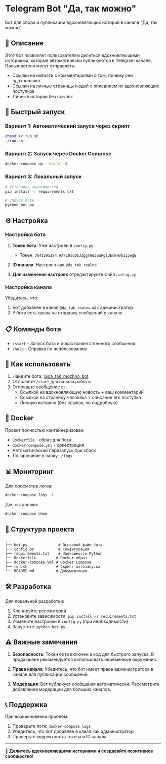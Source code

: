 # Telegram Bot "Да, так можно"

Бот для сбора и публикации вдохновляющих историй в канале "Да, так можно".

## 🤖 Описание

Этот бот позволяет пользователям делиться вдохновляющими историями, которые автоматически публикуются в Telegram канале. Пользователи могут отправлять:

- Ссылки на новости с комментариями о том, почему они вдохновляют
- Ссылки на личные страницы людей с описанием их вдохновляющих поступков
- Личные истории без ссылок

## 🚀 Быстрый запуск

### Вариант 1: Автоматический запуск через скрипт

```bash
chmod +x run.sh
./run.sh
```

### Вариант 2: Запуск через Docker Compose

```bash
docker-compose up --build -d
```

### Вариант 3: Локальный запуск

```bash
# Установка зависимостей
pip install -r requirements.txt

# Запуск бота
python bot.py
```

## ⚙️ Настройка

### Настройка бота

1. **Токен бота**: Уже настроен в `config.py`
   - Токен: `7641295284:AAF10sqQSJZgghhEJBuPgi3EcKHvb1ipegE`

2. **ID канала**: Настроен как `@da_tak_realno`

3. **Для изменения настроек** отредактируйте файл `config.py`

### Настройка канала

Убедитесь, что:
1. Бот добавлен в канал `@da_tak_realno` как администратор
2. У бота есть права на отправку сообщений в канале

## 📋 Команды бота

- `/start` - Запуск бота и показ приветственного сообщения
- `/help` - Справка по использованию

## 💬 Как использовать

1. Найдите бота: [@da_tak_mozhno_bot](https://t.me/da_tak_mozhno_bot)
2. Отправьте `/start` для начала работы
3. Отправьте сообщение с:
   - Ссылкой на вдохновляющую новость + ваш комментарий
   - Ссылкой на страницу человека + описание его поступка
   - Личную историю (без ссылок, но подробную)

## 🐳 Docker

Проект полностью контейнеризован:

- `Dockerfile` - образ для бота
- `docker-compose.yml` - оркестрация
- Автоматический перезапуск при сбоях
- Логирование в папку `./logs`

## 📊 Мониторинг

Для просмотра логов:
```bash
docker-compose logs -f
```

Для остановки:
```bash
docker-compose down
```

## 🔧 Структура проекта

```
.
├── bot.py              # Основной файл бота
├── config.py           # Конфигурация
├── requirements.txt    # Зависимости Python
├── Dockerfile         # Docker образ
├── docker-compose.yml # Docker Compose
├── run.sh             # Скрипт автозапуска
└── README.md          # Документация
```

## 🛠️ Разработка

Для локальной разработки:

1. Клонируйте репозиторий
2. Установите зависимости: `pip install -r requirements.txt`
3. Измените настройки в `config.py` (при необходимости)
4. Запустите: `python bot.py`

## ⚠️ Важные замечания

1. **Безопасность**: Токен бота включен в код для быстрого запуска. В продакшене рекомендуется использовать переменные окружения.

2. **Права канала**: Убедитесь, что бот имеет права администратора в канале для публикации сообщений.

3. **Модерация**: Бот публикует сообщения автоматически. Рассмотрите добавление модерации для больших каналов.

## 📞 Поддержка

При возникновении проблем:
1. Проверьте логи: `docker-compose logs`
2. Убедитесь, что бот добавлен в канал как администратор
3. Проверьте корректность токена и ID канала

---

🌟 **Делитесь вдохновляющими историями и создавайте позитивное сообщество!** 